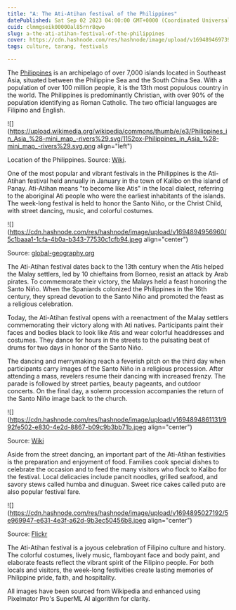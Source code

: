 ```yaml
---
title: "A: The Ati-Atihan festival of the Philippines"
datePublished: Sat Sep 02 2023 04:00:00 GMT+0000 (Coordinated Universal Time)
cuid: clmmgseik00000al85rnr8qwo
slug: a-the-ati-atihan-festival-of-the-philippines
cover: https://cdn.hashnode.com/res/hashnode/image/upload/v1694894697399/5e1eff98-ea6d-4af3-879f-0bd59b4f2277.jpeg
tags: culture, tarang, festivals

---
```


The [Philippines](https://en.wikipedia.org/wiki/Philippines) is an archipelago of over 7,000 islands located in Southeast Asia, situated between the Philippine Sea and the South China Sea. With a population of over 100 million people, it is the 13th most populous country in the world. The Philippines is predominantly Christian, with over 90% of the population identifying as Roman Catholic. The two official languages are Filipino and English.

![](https://upload.wikimedia.org/wikipedia/commons/thumb/e/e3/Philippines_in_Asia_%28-mini_map_-rivers%29.svg/1152px-Philippines_in_Asia_%28-mini_map_-rivers%29.svg.png align="left")

Location of the Philippines. Source: [Wiki](https://en.wikipedia.org/wiki/Philippines).

One of the most popular and vibrant festivals in the Philippines is the Ati-Atihan festival held annually in January in the town of Kalibo on the island of Panay. Ati-Atihan means "to become like Atis" in the local dialect, referring to the aboriginal Ati people who were the earliest inhabitants of the islands. The week-long festival is held to honor the Santo Niño, or the Christ Child, with street dancing, music, and colorful costumes.

![](https://cdn.hashnode.com/res/hashnode/image/upload/v1694894956960/5c1baaa1-1cfa-4b0a-b343-77530c1cfb94.jpeg align="center")

Source: [global-geography.org](https://global-geography.org/af/Geography/Asia/Philippines/Pictures/Ati_Atihan_Festival/Ati_Atihan_Umzug_Staemme_49)

The Ati-Atihan festival dates back to the 13th century when the Atis helped the Malay settlers, led by 10 chieftains from Borneo, resist an attack by Arab pirates. To commemorate their victory, the Malays held a feast honoring the Santo Niño. When the Spaniards colonized the Philippines in the 16th century, they spread devotion to the Santo Niño and promoted the feast as a religious celebration.

Today, the Ati-Atihan festival opens with a reenactment of the Malay settlers commemorating their victory along with Ati natives. Participants paint their faces and bodies black to look like Atis and wear colorful headdresses and costumes. They dance for hours in the streets to the pulsating beat of drums for two days in honor of the Santo Niño.

The dancing and merrymaking reach a feverish pitch on the third day when participants carry images of the Santo Niño in a religious procession. After attending a mass, revelers resume their dancing with increased frenzy. The parade is followed by street parties, beauty pageants, and outdoor concerts. On the final day, a solemn procession accompanies the return of the Santo Niño image back to the church.

![](https://cdn.hashnode.com/res/hashnode/image/upload/v1694894861131/992fe502-e830-4e2d-8867-b09c9b3bb71b.jpeg align="center")

Source: [Wiki](https://en.wikipedia.org/wiki/Ati-Atihan_festival#/media/File:Ati-Atihan_Festival.jpg)

Aside from the street dancing, an important part of the Ati-Atihan festivities is the preparation and enjoyment of food. Families cook special dishes to celebrate the occasion and to feed the many visitors who flock to Kalibo for the festival. Local delicacies include pancit noodles, grilled seafood, and savory stews called humba and dinuguan. Sweet rice cakes called puto are also popular festival fare.

![](https://cdn.hashnode.com/res/hashnode/image/upload/v1694895027192/5e969947-e631-4e3f-a62d-9b3ec50456b8.jpeg align="center")

Source: [Flickr](https://www.flickr.com/photos/thomashawk/47037695921)

The Ati-Atihan festival is a joyous celebration of Filipino culture and history. The colorful costumes, lively music, flamboyant face and body paint, and elaborate feasts reflect the vibrant spirit of the Filipino people. For both locals and visitors, the week-long festivities create lasting memories of Philippine pride, faith, and hospitality.

All images have been sourced from Wikipedia and enhanced using Pixelmator Pro's SuperML AI algorithm for clarity.